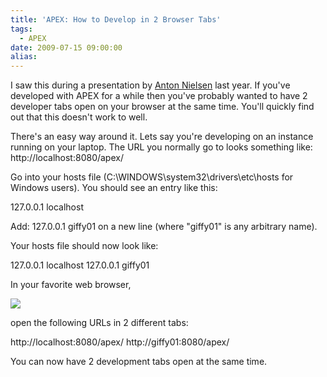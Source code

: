 ```yaml
---
title: 'APEX: How to Develop in 2 Browser Tabs'
tags:
  - APEX
date: 2009-07-15 09:00:00
alias:
---
```


I saw this during a presentation by [Anton Nielsen](http://c2anton.blogspot.com/) last year. If you've developed with APEX for a while then you've probably wanted to have 2 developer tabs open on your browser at the same time. You'll quickly find out that this doesn't work to well.

There's an easy way around it. Lets say you're developing on an instance running on your laptop. The URL you normally go to looks something like: http://localhost:8080/apex/

Go into your hosts file (C:\WINDOWS\system32\drivers\etc\hosts for Windows users). You should see an entry like this:

127.0.0.1       localhost

Add: 127.0.0.1       giffy01 on a new line (where "giffy01" is any arbitrary name).

Your hosts file should now look like:

127.0.0.1       localhost
127.0.0.1       giffy01

In your favorite web browser,

[![](http://1.bp.blogspot.com/_33EF80fk9sM/Slv4uAHDDSI/AAAAAAAADpw/iKR9u6jqO-A/s400/reaons_for_using_ie.jpg)](http://1.bp.blogspot.com/_33EF80fk9sM/Slv4uAHDDSI/AAAAAAAADpw/iKR9u6jqO-A/s1600-h/reaons_for_using_ie.jpg) 

open the following URLs in 2 different tabs:

http://localhost:8080/apex/
http://giffy01:8080/apex/

You can now have 2 development tabs open at the same time.